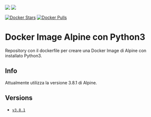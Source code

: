 [![](https://images.microbadger.com/badges/image/scolagreco/alpine-python3.svg)](https://microbadger.com/images/scolagreco/alpine-python3) 
[![](https://images.microbadger.com/badges/commit/scolagreco/alpine-python3.svg)](https://microbadger.com/images/scolagreco/alpine-python3)

[![Docker Stars](https://img.shields.io/docker/stars/scolagreco/alpine-python3.svg)](https://hub.docker.com/r/scolagreco/alpine-python3/)
[![Docker Pulls](https://img.shields.io/docker/pulls/scolagreco/alpine-python3.svg)](https://hub.docker.com/r/scolagreco/alpine-python3/)


# Docker Image Alpine con Python3

Repository con il dockerfile per creare una Docker Image di Alpine con installato Python3.

## Info

Attualmente utilizza la versione 3.8.1 di Alpine.

## Versions

- [`v3.8.1`](https://github.com/scolagreco/docker-alpine/releases/tag/v3.8.1)
